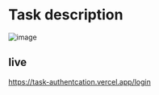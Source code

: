 # Task description
![image](https://user-images.githubusercontent.com/100082191/221351072-679ff510-4166-41f4-9211-56cc78375a23.png)

## live 
https://task-authentcation.vercel.app/login
